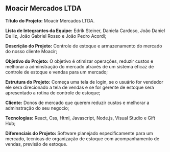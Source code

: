 ## Moacir Mercados LTDA

**Título do Projeto:** Moacir Mercados LTDA.

**Lista de Integrantes da Equipe:** Edrik Steiner, Daniela Cardoso, João Daniel De liz, João Gabriel Rosso e João Pedro Acordi;

**Descrição do Projeto:** Controle de estoque e armazenamento do mercado do nosso cliente Moacir;

**Objetivo do Projeto:** O objetivo é otimizar operações, reduzir custos e melhorar a adminstração do mercado através de um sistema eficaz de controle de estoque e vendas para um mercado;

**Estrutura do Projeto:** Começa uma tela de login, se o usuário for vendedor ele sera direcionado a tela de vendas e se for gerente de estoque sera apresentado a rotina de controle de estoque;

**Cliente:** Donos de mercado que querem reduzir custos e melhorar a adminstração do seu negocio;

**Tecnologias:** React, Css, Html, Javascript, Node.js, Visual Studio e Gift Hub;

**Diferenciais do Projeto:** Software planejado especificamente para um mercado, tecnicas de organização de estoque com acompanhamento de vendas, previsão de estoque.
  





